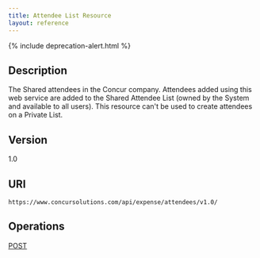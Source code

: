 ```yaml
---
title: Attendee List Resource
layout: reference
---
```


{% include deprecation-alert.html %}

## Description
The Shared attendees in the Concur company. Attendees added using this web service are added to the Shared Attendee List (owned by the System and available to all users). This resource can't be used to create attendees on a Private List.

## Version
1.0

## URI
`https://www.concursolutions.com/api/expense/attendees/v1.0/`

## Operations
[POST][2]



[2]: /api-reference-deprecated/version-one/attendees/attendee-list-resource-post.html
